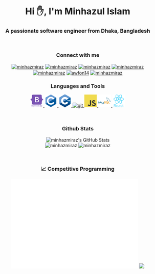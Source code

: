 <h1 align="center">Hi ✋, I'm Minhazul Islam</h1>
<h3 align="center">A passionate software engineer from Dhaka, Bangladesh</h3>

<br/>
<h3 align="center">Connect with me</h3>
<p align="center">
<a href="https://twitter.com/minhaz_miraz" target="blank"><img align="center" src="https://raw.githubusercontent.com/rahuldkjain/github-profile-readme-generator/master/src/images/icons/Social/twitter.svg" alt="minhazmiraz" height="30" width="40" /></a>
<a href="https://linkedin.com/in/minhazmiraz" target="blank"><img align="center" src="https://raw.githubusercontent.com/rahuldkjain/github-profile-readme-generator/master/src/images/icons/Social/linked-in-alt.svg" alt="minhazmiraz" height="30" width="40" /></a>
<a href="https://stackoverflow.com/users/minhazmiraz" target="blank"><img align="center" src="https://raw.githubusercontent.com/rahuldkjain/github-profile-readme-generator/master/src/images/icons/Social/stack-overflow.svg" alt="minhazmiraz" height="30" width="40" /></a>
<a href="https://www.codechef.com/users/minhazmiraz" target="blank"><img align="center" src="https://cdn.jsdelivr.net/npm/simple-icons@3.1.0/icons/codechef.svg" alt="minhazmiraz" height="30" width="40" /></a>
<a href="https://www.hackerrank.com/minhazmiraz" target="blank"><img align="center" src="https://raw.githubusercontent.com/rahuldkjain/github-profile-readme-generator/master/src/images/icons/Social/hackerrank.svg" alt="minhazmiraz" height="30" width="40" /></a>
<a href="https://codeforces.com/profile/awfon14" target="blank"><img align="center" src="https://raw.githubusercontent.com/rahuldkjain/github-profile-readme-generator/master/src/images/icons/Social/codeforces.svg" alt="awfon14" height="30" width="40" /></a>
<a href="https://www.leetcode.com/minhazmiraz" target="blank"><img align="center" src="https://raw.githubusercontent.com/rahuldkjain/github-profile-readme-generator/master/src/images/icons/Social/leet-code.svg" alt="minhazmiraz" height="30" width="40" /></a>
</p>

<h3 align="center">Languages and Tools</h3>
<p align="center">
<a href="https://getbootstrap.com" target="_blank" rel="noreferrer"> <img src="https://raw.githubusercontent.com/devicons/devicon/master/icons/bootstrap/bootstrap-plain-wordmark.svg" alt="bootstrap" width="40" height="40"/> </a> <a href="https://www.cprogramming.com/" target="_blank" rel="noreferrer"> <img src="https://raw.githubusercontent.com/devicons/devicon/master/icons/c/c-original.svg" alt="c" width="40" height="40"/> </a> <a href="https://www.w3schools.com/cpp/" target="_blank" rel="noreferrer"> <img src="https://raw.githubusercontent.com/devicons/devicon/master/icons/cplusplus/cplusplus-original.svg" alt="cplusplus" width="40" height="40"/> </a> <a href="https://git-scm.com/" target="_blank" rel="noreferrer"> <img src="https://www.vectorlogo.zone/logos/git-scm/git-scm-icon.svg" alt="git" width="40" height="40"/> </a> <a href="https://developer.mozilla.org/en-US/docs/Web/JavaScript" target="_blank" rel="noreferrer"> <img src="https://raw.githubusercontent.com/devicons/devicon/master/icons/javascript/javascript-original.svg" alt="javascript" width="40" height="40"/> </a> <a href="https://www.mysql.com/" target="_blank" rel="noreferrer"> <img src="https://raw.githubusercontent.com/devicons/devicon/master/icons/mysql/mysql-original-wordmark.svg" alt="mysql" width="40" height="40"/> </a> <a href="https://reactjs.org/" target="_blank" rel="noreferrer"> <img src="https://raw.githubusercontent.com/devicons/devicon/master/icons/react/react-original-wordmark.svg" alt="react" width="40" height="40"/> </a> 
</p>

<br />

<h3 align="center">Github Stats</h3>
<p align="center">
<img height="230em" alt="minhazmiraz's GitHub Stats" src="https://awesome-github-stats.azurewebsites.net/user-stats/minhazmiraz?cardType=level&theme=tokyonight" />
<br />
<img height="200em" src="https://github-readme-streak-stats.herokuapp.com/?user=minhazmiraz&" alt="minhazmiraz" />
<img height="200em" src="https://github-readme-stats.vercel.app/api/top-langs?username=minhazmiraz&show_icons=true&locale=en&layout=compact" alt="minhazmiraz" />
</p>

<!-- <a href="https://github.com/johannchopin/stackoverflow-readme-profile">
  <img src="https://stackoverflow-readme-profile.johannchopin.fr/profile/8037846?theme=default&website=true&location=true" alt="user:8037846's SO profile">
</a> -->
</p>

<br />

<h3 align="center">&#128200; Competitive Programming</h3>
<p align="center">
<img height="280em" src="https://raw.githubusercontent.com/minhazmiraz/cf-stats/main/output/light_card.svg" />
<img width="" src="https://leetcard.jacoblin.cool/minhazmiraz?theme=light&font=Karma&ext=contest" />
</p>
